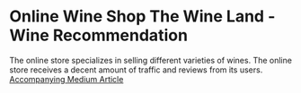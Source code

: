 # Online Wine Shop The Wine Land - Wine Recommendation 
The online store specializes in selling different varieties of wines. The online store receives a decent amount of traffic and reviews from its users.
[Accompanying Medium Article](https://medium.com/@mandygu/predicting-wine-quality-using-text-reviews-8bddaeb5285d)

